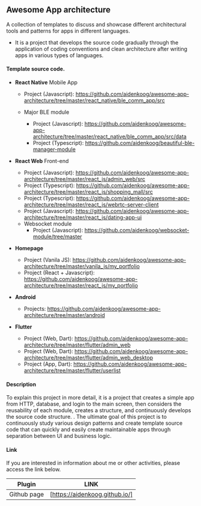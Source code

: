 ## Awesome App architecture

A collection of templates to discuss and showcase different architectural tools and patterns for apps in different languages.

- It is a project that develops the source code gradually through the application of coding conventions and clean architecture after writing apps in various types of languages.

#### Template source code.

- **React Native** Mobile App

  - Project (Javascript): https://github.com/aidenkoog/awesome-app-architecture/tree/master/react_native/ble_comm_app/src

  - Major BLE module

    - Project (Javascript): https://github.com/aidenkoog/awesome-app-architecture/tree/master/react_native/ble_comm_app/src/data
    - Project (Typescript): https://github.com/aidenkoog/beautiful-ble-manager-module

- **React Web** Front-end

  - Project (Javascript): https://github.com/aidenkoog/awesome-app-architecture/tree/master/react_js/admin_web/src
  - Project (Typescript): https://github.com/aidenkoog/awesome-app-architecture/tree/master/react_js/shopping_mall/src
  - Project (Typescript): https://github.com/aidenkoog/awesome-app-architecture/tree/master/react_js/webrtc-server-client
  - Project (Javascript): https://github.com/aidenkoog/awesome-app-architecture/tree/master/react_js/dating-app-ui
  - Websocket module
    - Project (Javascript): https://github.com/aidenkoog/websocket-module/tree/master

- **Homepage**

  - Project (Vanila JS): https://github.com/aidenkoog/awesome-app-architecture/tree/master/vanila_js/my_portfolio
  - Project (React + Javascript): https://github.com/aidenkoog/awesome-app-architecture/tree/master/react_js/my_portfolio

- **Android**

  - Projects: https://github.com/aidenkoog/awesome-app-architecture/tree/master/android

- **Flutter**

  - Project (Web, Dart): https://github.com/aidenkoog/awesome-app-architecture/tree/master/flutter/admin_web
  - Project (Web, Dart): https://github.com/aidenkoog/awesome-app-architecture/tree/master/flutter/admin_web_desktop
  - Project (App, Dart): https://github.com/aidenkoog/awesome-app-architecture/tree/master/flutter/userlist

#### Description

To explain this project in more detail, it is a project that creates a simple app from HTTP, database, and login to the main screen, then considers the reusability of each module, creates a structure, and continuously develops the source code structure. .
The ultimate goal of this project is to continuously study various design patterns and create template source code that can quickly and easily create maintainable apps through separation between UI and business logic.

#### Link

If you are interested in information about me or other activities, please access the link below.

| Plugin      | LINK                           |
| ----------- | ------------------------------ |
| Github page | [https://aidenkoog.github.io/] |
